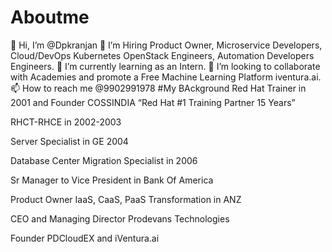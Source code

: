 # Aboutme
👋 Hi, I’m @Dpkranjan
👀 I’m Hiring Product Owner, Microservice Developers, Cloud/DevOps Kubernetes OpenStack Engineers, Automation Developers Engineers.
🌱 I’m currently learning as an Intern.
💞️ I’m looking to collaborate with Academies and promote a Free Machine Learning Platform iventura.ai.
📫 How to reach me @9902991978
#My BAckground
 Red Hat Trainer in 2001 and Founder COSSINDIA “Red Hat #1 Training Partner 15 Years”
 
 RHCT-RHCE in 2002-2003
 
 Server Specialist in GE 2004
 
 Database Center Migration Specialist in 2006
 
 Sr Manager to Vice President in Bank Of America
 
 Product Owner IaaS, CaaS, PaaS Transformation in ANZ
 
 CEO and Managing Director Prodevans Technologies
 
 Founder PDCloudEX and iVentura.ai
